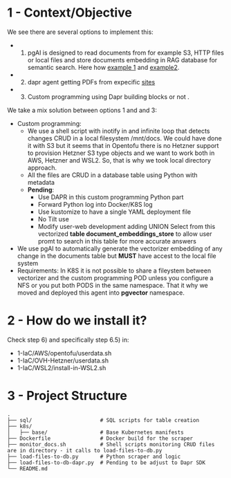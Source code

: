 
# 1 - Context/Objective
We see there are several options to implement this:

- 1) pgAI is designed to read documents from for example S3, HTTP files or local files and store documents embedding in RAG database for semantic search. Here how [example 1](https://github.com/timescale/pgai/blob/main/docs/vectorizer/document-embeddings.md) and [example2](https://github.com/timescale/pgai/tree/main/examples/embeddings_from_documents).
- 2) dapr agent getting PDFs from expecific [sites](https://github.com/dapr/dapr-agents/blob/249ea5ec43f75825f662992e765cb09b5fd31695/docs/concepts/arxiv_fetcher.md)
- 3) Custom programming using Dapr building blocks or not .


We take a mix solution between options 1 and and 3:
- Custom programming: 
     - We use a shell script with inotify in and infinite loop that detects changes CRUD in a local filesystem /mnt/docs. We could have done it with S3 but it seems that in Opentofu there is no Hetzner support to provision Hetzner S3 type objects and we want to work both in AWS, Hetzner and WSL2. So, that is why we took local directory approach.
     - All the files are CRUD  in a database table using Python with metadata
     - **Pending**:
        - Use DAPR in this custom programming Python part
        - Forward Python log into Docker/K8S log
        - Use kustomize to have a single YAML deployment file
        - No Tilt use
        - Modify user-web development adding UNION Select from this vectorized **table document_embeddings_store** to allow user promt to search in this table for more accurate answers
- We use pgAI to automatically generate the vectorizer embedding of any change in the documents table but **MUST** have accest to the local file system
- Requirements: In K8S it is not possible to share a fileystem between vectorizer and the custom programming POD unless you configure a NFS or you put both PODS in the same namespace. That it why we moved and deployed this agent into **pgvector** namespace.


# 2 - How do we install it?

Check step 6) and specifically step 6.5) in:
- 1-IaC/AWS/opentofu/userdata.sh
- 1-IaC/OVH-Hetzner/userdata.sh
- 1-IaC/WSL2/install-in-WSL2.sh

# 3 - Project Structure

```
.
├── sql/                      # SQL scripts for table creation
├── k8s/
│   ├── base/                 # Base Kubernetes manifests
├── Dockerfile                # Docker build for the scraper
├── monitor_docs.sh           # Shell scripts monitoring CRUD files are in directory - it calls to load-files-to-db.py
├── load-files-to-db.py       # Python scraper and logic
├── load-files-to-db-dapr.py  # Pending to be adjust to Dapr SDK
└── README.md
```
